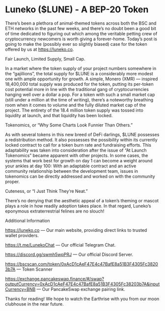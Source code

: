 # Luneko ($LUNE) - A BEP-20 Token
There’s been a plethora of animal-themed tokens across both the BSC and ETH networks in the past few weeks, and there’s no doubt been a good bit of time dedicated to figuring out which among the veritable petting crew of cryptocurrency newcomers is worth giving a forever-home. Today’s post is going to make the (possibly ever so slightly biased) case for the token offered by us at https://luneko.co.

Fair Launch, Limited Supply, Small Cap.

In a market where the token supply of your project numbers somewhere in the “gajillions”, the total supply for $LUNE is a considerably more modest one with ample opportunity for growth. A simple, Monero (XMR) — inspired 18,400,000 total supply was produced for the token, putting its per-token cost potential more in line with the traditional gang of cryptocurrencies hanging well over a dollar a pop. For a token with such a small market cap (still under a million at the time of writing), there’s a noteworthy breathing room when it comes to volume and the fully diluted market cap of the project. The entirety of the 18.4 million token supply was tossed into liquidity at launch, and that liquidity has been locked.

Tokenomics, or “Why Some Charts Look Funnier Than Others.”

As with several tokens in this new breed of DeFi darlings, $LUNE possesses a redistribution method. It also possesses the possibility within its currently locked contract to call for a token burn rate and fundraising efforts. This adaptability was taken into consideration after the issue of “At Launch Tokenomics” became apparent with other projects. In some cases, the systems that work best for growth on day 1 can become a weight around your ankles at day 100: With an adaptable contract and an active community relationship between the development team, issues in tokenomics can be directly addressed and worked on with the community proper.

Cuteness, or “I Just Think They’re Neat.”

There’s no denying that the aesthetic appeal of a token’s theming or mascot plays a role in how readily adoption takes place. In that regard, Luneko’s eponymous extraterrestrial felines are no slouch!

Additional Information

https://luneko.co — Our main website, providing direct links to trusted wallet providers.

https://t.me/LunekoChat — Our official Telegram Chat.

https://discord.gg/swmh5wpPRJ — Our official Discord Server.

https://bscscan.com/token/0xAcD1cAeF47E4c47BafE8a51B3F4305Fc38203b7A — Token Scanner

https://exchange.pancakeswap.finance/#/swap?outputCurrency=0xAcD1cAeF47E4c47BafE8a51B3F4305Fc38203b7A&inputCurrency=BNB — Our PancakeSwap exchange pairing link.

Thanks for reading! We hope to watch the Earthrise with you from our moon clubhouse in the near future.




